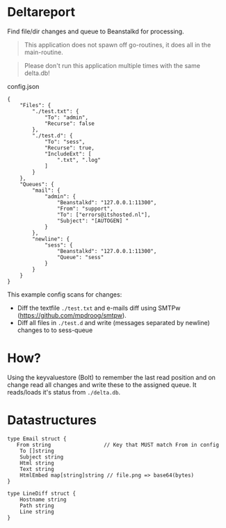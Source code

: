 Deltareport
=============
Find file/dir changes and queue to Beanstalkd for processing.

> This application does not spawn off go-routines, it does all in the main-routine.

> Please don't run this application multiple times with the same delta.db!

config.json
```
{
	"Files": {
		"./test.txt": {
			"To": "admin",
			"Recurse": false
		},
		"./test.d": {
			"To": "sess",
			"Recurse": true,
			"IncludeExt": [
				".txt", ".log"
			]
		}
	},
	"Queues": {
		"mail": {
			"admin": {
				"Beanstalkd": "127.0.0.1:11300",
				"From": "support",
				"To": ["errors@itshosted.nl"],
				"Subject": "[AUTOGEN] "
			}
		},
		"newline": {
			"sess": {
				"Beanstalkd": "127.0.0.1:11300",
				"Queue": "sess"
			}
		}
	}
}
```
This example config scans for changes:

* Diff the textfile `./test.txt` and e-mails diff using SMTPw (https://github.com/mpdroog/smtpw).
* Diff all files in `./test.d` and write (messages separated by newline) changes to to sess-queue

How?
=============
Using the keyvaluestore (Bolt) to remember the last read position
and on change read all changes and write these to the assigned queue.
It reads/loads it's status from `./delta.db`.

Datastructures
==============
```
type Email struct {
   From string                 // Key that MUST match From in config
    To []string
    Subject string
    Html string
    Text string
    HtmlEmbed map[string]string // file.png => base64(bytes)
}
```

```
type LineDiff struct {
	Hostname string
	Path string
	Line string
}
```